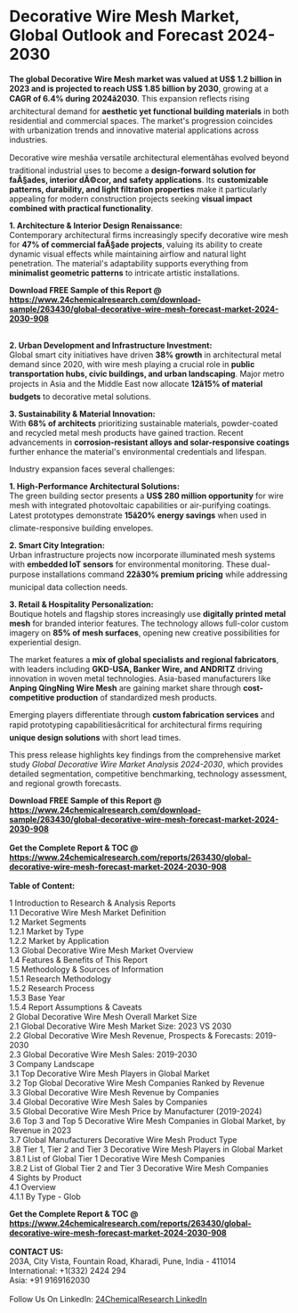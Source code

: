 <h1>Decorative Wire Mesh Market, Global Outlook and Forecast 2024-2030</h1><p><strong>The global Decorative Wire Mesh market was valued at US$ 1.2 billion in 2023 and is projected to reach US$ 1.85 billion by 2030</strong>, growing at a <strong>CAGR of 6.4% during 2024â2030</strong>. This expansion reflects rising architectural demand for <strong>aesthetic yet functional building materials</strong> in both residential and commercial spaces. The market's progression coincides with urbanization trends and innovative material applications across industries.</p><p>Decorative wire meshâa versatile architectural elementâhas evolved beyond traditional industrial uses to become a <strong>design-forward solution for faÃ§ades, interior dÃ©cor, and safety applications</strong>. Its <strong>customizable patterns, durability, and light filtration properties</strong> make it particularly appealing for modern construction projects seeking <strong>visual impact combined with practical functionality</strong>.</p><p><strong>1. Architecture &amp; Interior Design Renaissance:</strong><br>
Contemporary architectural firms increasingly specify decorative wire mesh for <strong>47% of commercial faÃ§ade projects</strong>, valuing its ability to create dynamic visual effects while maintaining airflow and natural light penetration. The material's adaptability supports everything from <strong>minimalist geometric patterns</strong> to intricate artistic installations.</p><div><b>Download FREE Sample of this Report @ 
            <a href="https://www.24chemicalresearch.com/download-sample/263430/global-decorative-wire-mesh-forecast-market-2024-2030-908">
            https://www.24chemicalresearch.com/download-sample/263430/global-decorative-wire-mesh-forecast-market-2024-2030-908</a></b></div><br><p><strong>2. Urban Development and Infrastructure Investment:</strong><br>
Global smart city initiatives have driven <strong>38% growth</strong> in architectural metal demand since 2020, with wire mesh playing a crucial role in <strong>public transportation hubs, civic buildings, and urban landscaping</strong>. Major metro projects in Asia and the Middle East now allocate <strong>12â15% of material budgets</strong> to decorative metal solutions.</p><p><strong>3. Sustainability &amp; Material Innovation:</strong><br>
With <strong>68% of architects</strong> prioritizing sustainable materials, powder-coated and recycled metal mesh products have gained traction. Recent advancements in <strong>corrosion-resistant alloys and solar-responsive coatings</strong> further enhance the material's environmental credentials and lifespan.</p><p>Industry expansion faces several challenges:</p><p><strong>1. High-Performance Architectural Solutions:</strong><br>
The green building sector presents a <strong>US$ 280 million opportunity</strong> for wire mesh with integrated photovoltaic capabilities or air-purifying coatings. Latest prototypes demonstrate <strong>15â20% energy savings</strong> when used in climate-responsive building envelopes.</p><p><strong>2. Smart City Integration:</strong><br>
Urban infrastructure projects now incorporate illuminated mesh systems with <strong>embedded IoT sensors</strong> for environmental monitoring. These dual-purpose installations command <strong>22â30% premium pricing</strong> while addressing municipal data collection needs.</p><p><strong>3. Retail &amp; Hospitality Personalization:</strong><br>
Boutique hotels and flagship stores increasingly use <strong>digitally printed metal mesh</strong> for branded interior features. The technology allows full-color custom imagery on <strong>85% of mesh surfaces</strong>, opening new creative possibilities for experiential design.</p><p>The market features a <strong>mix of global specialists and regional fabricators</strong>, with leaders including <strong>GKD-USA, Banker Wire, and ANDRITZ</strong> driving innovation in woven metal technologies. Asia-based manufacturers like <strong>Anping QingNing Wire Mesh</strong> are gaining market share through <strong>cost-competitive production</strong> of standardized mesh products.</p><p>Emerging players differentiate through <strong>custom fabrication services</strong> and rapid prototyping capabilitiesâcritical for architectural firms requiring <strong>unique design solutions</strong> with short lead times.</p><p>This press release highlights key findings from the comprehensive market study <em>Global Decorative Wire Market Analysis 2024-2030</em>, which provides detailed segmentation, competitive benchmarking, technology assessment, and regional growth forecasts.</p><div><b>Download FREE Sample of this Report @ 
            <a href="https://www.24chemicalresearch.com/download-sample/263430/global-decorative-wire-mesh-forecast-market-2024-2030-908">
            https://www.24chemicalresearch.com/download-sample/263430/global-decorative-wire-mesh-forecast-market-2024-2030-908</a></b></div><br><div><b>Get the Complete Report & TOC @ 
            <a href="https://www.24chemicalresearch.com/reports/263430/global-decorative-wire-mesh-forecast-market-2024-2030-908">
            https://www.24chemicalresearch.com/reports/263430/global-decorative-wire-mesh-forecast-market-2024-2030-908</a></b></div><br>
            <b>Table of Content:</b><p>1 Introduction to Research & Analysis Reports<br />
    1.1 Decorative Wire Mesh Market Definition<br />
    1.2 Market Segments<br />
        1.2.1 Market by Type<br />
        1.2.2 Market by Application<br />
    1.3 Global Decorative Wire Mesh Market Overview<br />
    1.4 Features & Benefits of This Report<br />
    1.5 Methodology & Sources of Information<br />
        1.5.1 Research Methodology<br />
        1.5.2 Research Process<br />
        1.5.3 Base Year<br />
        1.5.4 Report Assumptions & Caveats<br />
2 Global Decorative Wire Mesh Overall Market Size<br />
    2.1 Global Decorative Wire Mesh Market Size: 2023 VS 2030<br />
    2.2 Global Decorative Wire Mesh Revenue, Prospects & Forecasts: 2019-2030<br />
    2.3 Global Decorative Wire Mesh Sales: 2019-2030<br />
3 Company Landscape<br />
    3.1 Top Decorative Wire Mesh Players in Global Market<br />
    3.2 Top Global Decorative Wire Mesh Companies Ranked by Revenue<br />
    3.3 Global Decorative Wire Mesh Revenue by Companies<br />
    3.4 Global Decorative Wire Mesh Sales by Companies<br />
    3.5 Global Decorative Wire Mesh Price by Manufacturer (2019-2024)<br />
    3.6 Top 3 and Top 5 Decorative Wire Mesh Companies in Global Market, by Revenue in 2023<br />
    3.7 Global Manufacturers Decorative Wire Mesh Product Type<br />
    3.8 Tier 1, Tier 2 and Tier 3 Decorative Wire Mesh Players in Global Market<br />
        3.8.1 List of Global Tier 1 Decorative Wire Mesh Companies<br />
        3.8.2 List of Global Tier 2 and Tier 3 Decorative Wire Mesh Companies<br />
4 Sights by Product<br />
    4.1 Overview<br />
        4.1.1 By Type - Glob</p><div><b>Get the Complete Report & TOC @ 
            <a href="https://www.24chemicalresearch.com/reports/263430/global-decorative-wire-mesh-forecast-market-2024-2030-908">
            https://www.24chemicalresearch.com/reports/263430/global-decorative-wire-mesh-forecast-market-2024-2030-908</a></b></div><br><b>CONTACT US:</b><br>
            203A, City Vista, Fountain Road, Kharadi, Pune, India - 411014<br>
            International: +1(332) 2424 294<br>
            Asia: +91 9169162030 <br><br>
            Follow Us On LinkedIn: <a href="https://www.linkedin.com/company/24chemicalresearch/">24ChemicalResearch LinkedIn</a>
